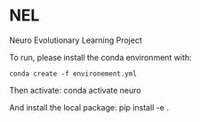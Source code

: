 # NEL
Neuro Evolutionary Learning Project

To run, please install the conda environment with:

    conda create -f environement.yml

Then activate:
    conda activate neuro

And install the local package:
    pip install -e .